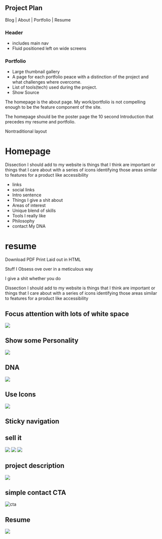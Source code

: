 ## Project Plan

Blog | About | Portfolio | Resume

### Header

-   includes main nav
-   Fluid positioned left on wide screens

### Portfolio

-   Large thumbnail gallery
-   A page for each portfolio peace with a distinction of the project and what challenges where overcome.
-   List of tools(tech) used during the project.
-   Show Source

The homepage is the about page. My work/portfolio is not compelling enough to be the feature component of the site.

The homepage should be the poster page the 10 second Introduction that precedes my resume and portfolio.

Nontraditional layout

# Homepage

Dissection I should add to my website is things that I think are important or things that I care about with a series of icons identifying those areas similar to features for a product like accessibility

-   links
-   social links
-   Intro sentence
-   Things I give a shit about
-   Areas of interest
-   Unique blend of skills
-   Tools I really like
-   Philosophy
-   contact My DNA

# resume

Download PDF Print Laid out in HTML

Stuff I Obsess ove over in a meticulous way

I give a shit whether you do

Dissection I should add to my website is things that I think are important or things that I care about with a series of icons identifying those areas similar to features for a product like accessibility

## Focus attention with lots of white space

![][whitespace]

## Show some Personality

![][personality]

## DNA

![][dna]

## Use Icons

![][icons]

## Sticky navigation

## sell it

![][sell] ![][sell2] ![][sell3]

## project description

![][project]

## simple contact CTA

![cta][cta]

## Resume

![][resume]



[resume]: https://www.evernote.com/shard/s1/sh/b845eb1f-09a7-4209-a3ea-724aef8da41b/39baf0c3093306b27ab3a35323ae127f/deep/0/Screenshot%203/18/13%202:12%20PM.jpg
[personality]: https://www.evernote.com/shard/s1/sh/58dc9f29-ea18-4fb7-bc7f-2677e55b3d39/0af5310349982e117a5e883a862e0b24/deep/0/Screenshot%203/18/13%201:46%20PM.jpg
[dna]: https://www.evernote.com/shard/s1/sh/b845eb1f-09a7-4209-a3ea-724aef8da41b/39baf0c3093306b27ab3a35323ae127f/deep/0/Screenshot%203/18/13%202:12%20PM.jpg
[cta]: https://www.evernote.com/shard/s1/sh/bc5f98a8-d99b-4822-90e7-e3f1e4f6833e/6cdd8d6cd72ff9b3a5fd628d851355f6/deep/0/Screenshot%203/18/13%202:14%20PM.jpg
[sell2]: https://www.evernote.com/shard/s1/sh/28bf60b4-9e76-43b9-9b7a-5ffaee190c5b/fbd6cf9cfc01bdfe1329e52a66cd7095/deep/0/Screenshot%203/18/13%202:10%20PM.jpg
[whitespace]: https://www.evernote.com/shard/s1/sh/5b3afac4-26f1-4636-a964-f526da9954ad/9565efd176ad44644b74e868dd18f4f9/deep/0/Screenshot%203/18/13%201:22%20PM.jpg
[project]: https://www.evernote.com/shard/s1/sh/2dfd280d-c90c-416e-94e6-e8720860e03f/c65dc6ceb8a3208063487f587dee2cc2/deep/0/Screenshot%203/18/13%202:19%20PM.jpg
[icons]: https://www.evernote.com/shard/s1/sh/e95206fe-65d9-4160-9f07-277365256234/f9d2bcd5046e085545ed170447365f18/deep/0/Screenshot%203/18/13%201:50%20PM.jpg
[sell]: https://www.evernote.com/shard/s1/sh/b50278f0-5e00-4d4e-9b79-9c25c2ef02ae/bb5a27e8ace2e7edb9e6989c9b951ad0/deep/0/Screenshot%203/18/13%202:07%20PM.jpg
[sell3]: https://www.evernote.com/shard/s1/sh/c6c37ca0-bc3a-4914-b1e4-655af93aa079/db9fdef8b13ee4e89c73d7ef1b83a914/deep/0/Screenshot%203/18/13%202:18%20PM.jpg